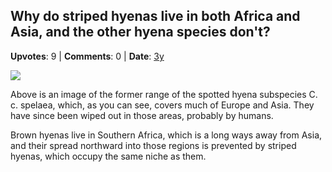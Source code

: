 ## Why do striped hyenas live in both Africa and Asia, and the other hyena species don't?
    
**Upvotes**: 9 | **Comments**: 0 | **Date**: [3y](https://www.quora.com/Why-do-striped-hyenas-live-in-both-Africa-and-Asia-and-the-other-hyena-species-dont/answer/Gary-Meaney)

![](https://qph.fs.quoracdn.net/main-qimg-c83852ee0dc68055eebe5a427b2817fa-lq)

Above is an image of the former range of the spotted hyena subspecies C. c. spelaea, which, as you can see, covers much of Europe and Asia. They have since been wiped out in those areas, probably by humans.

Brown hyenas live in Southern Africa, which is a long ways away from Asia, and their spread northward into those regions is prevented by striped hyenas, which occupy the same niche as them.

